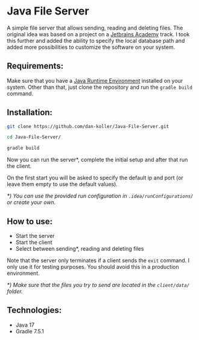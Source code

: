# Java File Server

A simple file server that allows sending, reading and deleting files. The original idea was based on a project
on a [Jetbrains Academy](https://hyperskill.org/projects/52) track. I took this further and added the ability to specify the local database path and added
more possibilities to customize the software on your system.

## Requirements:

Make sure that you have a [Java Runtime Environment](https://openjdk.org/install/) installed on your system.
Other than that, just clone the repository and run the `gradle build` command.

## Installation:

```bash
git clone https://github.com/dan-koller/Java-File-Server.git
```

```bash
cd Java-File-Server/
```

```bash
gradle build
```

Now you can run the server*, complete the initial setup and after that run the client.

On the first start you will be asked to specify the default ip and port (or leave them empty to use the default values).

_*) You can use the provided run configuration in `.idea/runConfigurations/` or create your own._

## How to use:

- Start the server
- Start the client
- Select between sending*, reading and deleting files

Note that the server only terminates if a client sends the `exit` command. I only use it for testing purposes. You
should avoid this in a production environment.

_*) Make sure that the files you try to send are located in the `client/data/` folder._

## Technologies:

- Java 17
- Gradle 7.5.1
